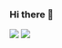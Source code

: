 ### Hi there 👋

<!--
**alexyoon97/alexyoon97** is a ✨ _special_ ✨ repository because its `README.md` (this file) appears on your GitHub profile.

Here are some ideas to get you started:

- 🔭 I’m currently working on ...
- 🌱 I’m currently learning ...
- 👯 I’m looking to collaborate on ...
- 🤔 I’m looking for help with ...
- 💬 Ask me about ...
- 📫 How to reach me: ...
- 😄 Pronouns: ...
- ⚡ Fun fact: ...
-->
<img src="https://github-readme-stats.vercel.app/api?username=alexyoon97&show_icons=true&theme=radical"> <img src="https://github-readme-stats.vercel.app/api/top-langs/?username=alexyoon97&layout=compact&theme=radical">
